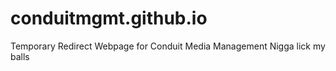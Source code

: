 # conduitmgmt.github.io
Temporary Redirect Webpage for Conduit Media Management
Nigga lick my balls
